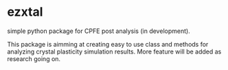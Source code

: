 ezxtal
======

simple python package for CPFE post analysis (in development).

This package is aimming at creating easy to use class and methods for analyzing crystal plasticity simulation results.
More feature will be added as research going on.
